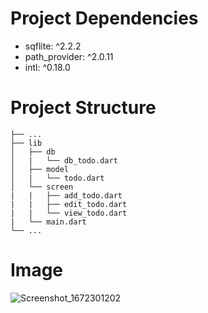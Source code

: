 # Project Dependencies

  - sqflite: ^2.2.2
  - path_provider: ^2.0.11
  - intl: ^0.18.0
  
# Project Structure
  ```
  ├── ...
  ├── lib                    
  │   ├── db   
  │   |   └── db_todo.dart
  │   ├── model
  │   |   └── todo.dart
  │   └── screen
  |   |   ├── add_todo.dart
  |   |   ├── edit_todo.dart
  |   |   └── view_todo.dart
  |   └── main.dart
  └── ...
  ```
# Image

![Screenshot_1672301202](https://user-images.githubusercontent.com/56033184/209922977-4d5c4ee7-1896-42b7-b3c6-b70c3a197d88.png)
